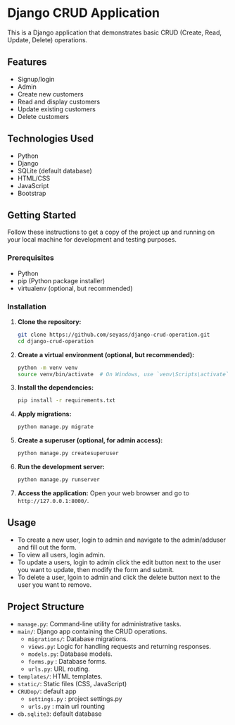 # Django CRUD Application

This is a Django application that demonstrates basic CRUD (Create, Read, Update, Delete) operations.

## Features
- Signup/login
- Admin
- Create new customers
- Read and display customers
- Update existing customers
- Delete customers

## Technologies Used

- Python
- Django
- SQLite (default database)
- HTML/CSS
- JavaScript
- Bootstrap

## Getting Started

Follow these instructions to get a copy of the project up and running on your local machine for development and testing purposes.

### Prerequisites

- Python 
- pip (Python package installer)
- virtualenv (optional, but recommended)

### Installation

1. **Clone the repository:**
    ```sh
    git clone https://github.com/seyass/django-crud-operation.git
    cd django-crud-operation
    ```

2. **Create a virtual environment (optional, but recommended):**
    ```sh
    python -m venv venv
    source venv/bin/activate  # On Windows, use `venv\Scripts\activate`
    ```

3. **Install the dependencies:**
    ```sh
    pip install -r requirements.txt
    ```

4. **Apply migrations:**
    ```sh
    python manage.py migrate
    ```

5. **Create a superuser (optional, for admin access):**
    ```sh
    python manage.py createsuperuser
    ```

6. **Run the development server:**
    ```sh
    python manage.py runserver
    ```

7. **Access the application:**
    Open your web browser and go to `http://127.0.0.1:8000/`.

## Usage

- To create a new user, login to admin and navigate to the admin/adduser and fill out the form.
- To view all users, login admin.
- To update a users, login to admin click the edit button next to the user you want to update, then modify the form and submit.
- To delete a user, lgoin to admin and click the delete button next to the user you want to remove.

## Project Structure

- `manage.py`: Command-line utility for administrative tasks.
- `main/`: Django app containing the CRUD operations.
  - `migrations/`: Database migrations.
  - `views.py`: Logic for handling requests and returning responses.
  - `models.py`: Database models.
  - `forms.py` : Database forms.
  - `urls.py`: URL routing.
- `templates/`: HTML templates.
- `static/`: Static files (CSS, JavaScript)
- `CRUDop/`: default app
  - `settings.py` : project settings.py
  - `urls.py` : main url rounting
- `db.sqlite3`: default database
